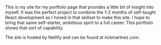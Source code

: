 This is my site for my portfolio page that provides a little bit of insight into myself. It was the perfect project to combine the 1-2 months of self-taught React development as I honed in that skillset to make this site. I hope to bring that same self-starter, ambitious spirit to a full career. This portfolio shows that sort of capability.

The site is hosted by Netlify and can be found at nckmartnez.com.